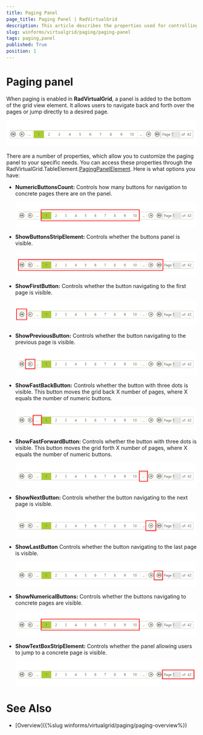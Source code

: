 ```yaml
---
title: Paging Panel
page_title: Paging Panel | RadVirtualGrid
description: This article describes the properties used for controlling the layout of the paging panel.
slug: winforms/virtualgrid/paging/paging-panel
tags: paging,panel
published: True
position: 1
---
```


# Paging panel


When paging is enabled in __RadVirtualGrid__, a panel is added to the bottom of the grid view element. It allows users to navigate back and forth over the pages or jump directly to a desired page.

![gridview-paging-panel 001](images/gridview-paging-panel001.png)

There are a number of properties, which allow you to customize the paging panel to your specific needs. You can access these properties through the RadVirtualGrid.TableElement.[PagingPanelElement](https://docs.telerik.com/devtools/winforms/api/telerik.wincontrols.ui.virtualgridpagingpanelelement#properties). Here is what options you have:

* __NumericButtonsCount:__ Controls how many buttons for navigation to concrete pages there are on the panel.
 
    ![gridview-paging-panel 002](images/gridview-paging-panel002.png)

* __ShowButtonsStripElement:__ Controls whether the buttons panel is visible.

    ![gridview-paging-panel 003](images/gridview-paging-panel003.png)

* __ShowFirstButton:__ Controls whether the button navigating to the first page is visible.

    ![gridview-paging-panel 006](images/gridview-paging-panel006.png)

* __ShowPreviousButton:__ Controls whether the button navigating to the previous page is visible.

    ![gridview-paging-panel 009](images/gridview-paging-panel009.png)

* __ShowFastBackButton:__ Controls whether the button with three dots is visible. This button moves the grid back X number of pages, where X equals the number of numeric buttons.
 
    ![gridview-paging-panel 004](images/gridview-paging-panel004.png)

* __ShowFastForwardButton:__ Controls whether the button with three dots is visible. This button moves the grid forth X number of pages, where X equals the number of numeric buttons.

    ![gridview-paging-panel 005](images/gridview-paging-panel005.png)

* __ShowNextButton:__ Controls whether the button navigating to the next page is visible. 

    ![gridview-paging-panel 008](images/gridview-paging-panel008.png)

* __ShowLastButton__ Controls whether the button navigating to the last page is visible.

    ![gridview-paging-panel 007](images/gridview-paging-panel007.png)

* __ShowNumericalButtons:__ Controls whether the buttons navigating to concrete pages are visible. 
  
    ![gridview-paging-panel 002](images/gridview-paging-panel002.png)

* __ShowTextBoxStripElement:__ Controls whether the panel allowing users to jump to a concrete page is visible.

    ![gridview-paging-panel 010](images/gridview-paging-panel010.png)

# See Also
* [Overview]({%slug winforms/virtualgrid/paging/paging-overview%})

